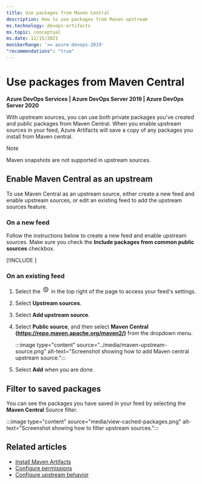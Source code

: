 ```yaml
---
title: Use packages from Maven Central
description: How to use packages from Maven upstream
ms.technology: devops-artifacts
ms.topic: conceptual
ms.date: 12/15/2021
monikerRange: '>= azure-devops-2019'
"recommendations": "true"
---
```


# Use packages from Maven Central

**Azure DevOps Services | Azure DevOps Server 2019 | Azure DevOps Server 2020**

With upstream sources, you can use both private packages you've created and public packages from Maven Central. When you enable upstream sources in your feed, Azure Artifacts will save a copy of any packages you install from Maven central.

> [!NOTE]
> Maven snapshots are not supported in upstream sources.

## Enable Maven Central as an upstream

To use Maven Central as an upstream source, either create a new feed and enable upstream sources, or edit an existing feed to add the upstream sources feature.

### On a new feed

Follow the instructions below to create a new feed and enable upstream sources. Make sure you check the **Include packages from common public sources** checkbox.

[!INCLUDE [](../includes/create-feed.md)]

### On an existing feed

1. Select the ![gear icon](../../media/icons/gear-icon.png)  in the top right of the page to access your feed's settings.

1. Select **Upstream sources**.

1. Select **Add upstream source**.

1. Select **Public source**, and then select **Maven Central (https://repo.maven.apache.org/maven2/)** from the dropdown menu.

    :::image type="content" source="../media/maven-upstream-source.png" alt-text="Screenshot showing how to add Maven central upstream source.":::

1. Select **Add** when you are done.

## Filter to saved packages

You can see the packages you have saved in your feed by selecting the **Maven Central** Source filter.

:::image type="content" source="media/view-cached-packages.png" alt-text="Screenshot showing how to filter upstream sources.":::

## Related articles

- [Install Maven Artifacts](./install.md)
- [Configure permissions](../feeds/feed-permissions.md)
- [Configure upstream behavior](../concepts/upstream-behavior.md)